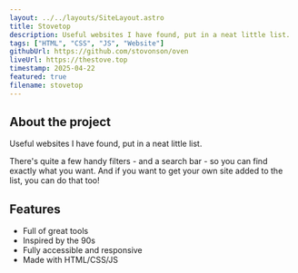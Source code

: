 ```yaml
---
layout: ../../layouts/SiteLayout.astro
title: Stovetop
description: Useful websites I have found, put in a neat little list.
tags: ["HTML", "CSS", "JS", "Website"]
githubUrl: https://github.com/stovonson/oven
liveUrl: https://thestove.top
timestamp: 2025-04-22
featured: true
filename: stovetop
---
```


## About the project

Useful websites I have found, put in a neat little list.

There's quite a few handy filters - and a search bar - so you can find exactly what you want. And if you want to get your own site added to the list, you can do that too!

## Features

- Full of great tools
- Inspired by the 90s
- Fully accessible and responsive
- Made with HTML/CSS/JS